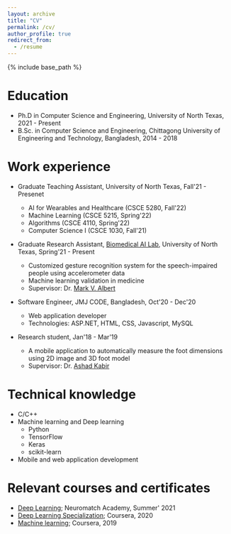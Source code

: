 ```yaml
---
layout: archive
title: "CV"
permalink: /cv/
author_profile: true
redirect_from:
  - /resume
---
```


{% include base_path %}

Education
======
* Ph.D in Computer Science and Engineering, University of North Texas, 2021 - Present
* B.Sc. in Computer Science and Engineering, Chittagong University of Engineering and Technology, Bangladesh, 2014 - 2018

Work experience
======
* Graduate Teaching Assistant, University of North Texas, Fall'21 - Presenet
  * AI for Wearables and Healthcare (CSCE 5280, Fall'22)
  * Machine Learning (CSCE 5215, Spring'22)
  * Algorithms (CSCE 4110, Spring'22)  
  * Computer Science I (CSCE 1030, Fall'21)

* Graduate Research Assistant, [Biomedical AI Lab](https://www.biomed-ai.com/home), University of North Texas, Spring'21 - Present
  * Customized gesture recognition system for the speech-impaired people using accelerometer data
  * Machine learning validation in medicine
  * Supervisor: Dr. [Mark V. Albert](https://sites.google.com/view/biomed-ai/people/mark-v-albert)

* Software Engineer, JMJ CODE, Bangladesh, Oct'20 - Dec'20
  * Web application developer
  * Technologies: ASP.NET, HTML, CSS, Javascript, MySQL 

* Research student, Jan'18 - Mar'19
  * A mobile application to automatically measure the foot dimensions using 2D image and 3D foot model
  * Supervisor: Dr. [Ashad Kabir](https://bjbs.csu.edu.au/schools/computing-mathematics-engineering/staff/profiles/senior-lecturers/ashad-kabir) 
  
Technical knowledge
======
* C/C++
* Machine learning and Deep learning
  * Python
  * TensorFlow
  * Keras
  * scikit-learn
* Mobile and web application development

Relevant courses and certificates
======
* [Deep Learning](https://portal.neuromatchacademy.org/certificate/4999117d-8189-456f-a685-e1df9246d2fe); Neuromatch Academy, Summer' 2021
* [Deep Learning Specialization](https://www.coursera.org/account/accomplishments/specialization/certificate/WEPXPVQ3XVEQ); Coursera, 2020
* [Machine learning](https://www.coursera.org/account/accomplishments/certificate/FMKVVJQVFN3C); Coursera, 2019


<!-- Publications
======
  <ul>{% for post in site.publications %}
    {% include archive-single-cv.html %}
  {% endfor %}</ul>
  
Talks
======
  <ul>{% for post in site.talks %}
    {% include archive-single-talk-cv.html %}
  {% endfor %}</ul>
  
Teaching
======
  <ul>{% for post in site.teaching %}
    {% include archive-single-cv.html %}
  {% endfor %}</ul>
  
Service and leadership
======
* Currently signed in to 43 different slack teams
 -->

